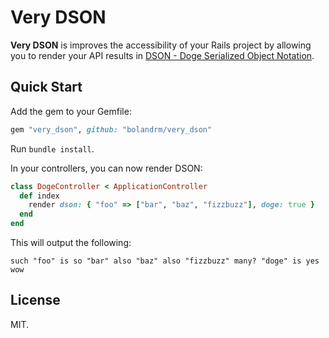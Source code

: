 # Very DSON

**Very DSON** is improves the accessibility of your Rails project by allowing you to render your API results in [DSON - Doge Serialized Object Notation](http://dogeon.org/).


## Quick Start

Add the gem to your Gemfile:

```ruby
gem "very_dson", github: "bolandrm/very_dson"
```

Run `bundle install`.

In your controllers, you can now render DSON:

```ruby
class DogeController < ApplicationController
  def index
    render dson: { "foo" => ["bar", "baz", "fizzbuzz"], doge: true }
  end
end
```

This will output the following:

```
such "foo" is so "bar" also "baz" also "fizzbuzz" many? "doge" is yes wow
```


## License

MIT.
